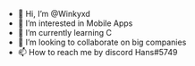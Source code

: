 - 👋 Hi, I’m @Winkyxd
- 👀 I’m interested in Mobile Apps
- 🌱 I’m currently learning C
- 💞️ I’m looking to collaborate on big companies
- 📫 How to reach me by discord Hans#5749

<!---
Winkyxd/Winkyxd is a ✨ special ✨ repository because its `README.md` (this file) appears on your GitHub profile.
You can click the Preview link to take a look at your changes.
--->
